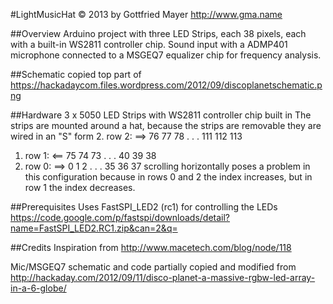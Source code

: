 #LightMusicHat
© 2013 by Gottfried Mayer http://www.gma.name

##Overview
Arduino project with three LED Strips, each 38 pixels, each with a built-in WS2811 controller chip.
Sound input with a ADMP401 microphone connected to a MSGEQ7 equalizer chip for frequency analysis.

##Schematic
copied top part of https://hackadaycom.files.wordpress.com/2012/09/discoplanetschematic.png

##Hardware
3 x 5050 LED Strips with WS2811 controller chip built in
The strips are mounted around a hat, because the strips are removable they are wired in an "S" form
2. row 2: ==>  76 77 78 . . . 111 112 113
1. row 1: <==  75 74 73 . . .  40  39  38
0. row 0: ==>   0  1  2 . . .  35  36  37
scrolling horizontally poses a problem in this configuration because in rows 0 and 2 the index increases, but in row 1 the index decreases.

##Prerequisites
Uses FastSPI_LED2 (rc1) for controlling the LEDs
https://code.google.com/p/fastspi/downloads/detail?name=FastSPI_LED2.RC1.zip&can=2&q=

##Credits
Inspiration from
http://www.macetech.com/blog/node/118

Mic/MSGEQ7 schematic and code partially copied and modified from
http://hackaday.com/2012/09/11/disco-planet-a-massive-rgbw-led-array-in-a-6-globe/
